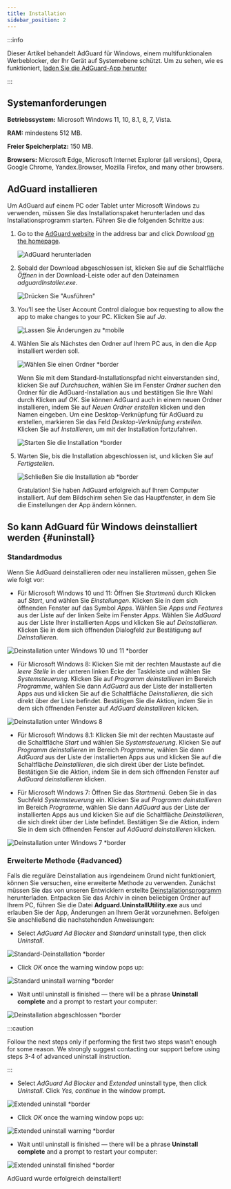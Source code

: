 ```yaml
---
title: Installation
sidebar_position: 2
---
```


:::info

Dieser Artikel behandelt AdGuard für Windows, einem multifunktionalen Werbeblocker, der Ihr Gerät auf Systemebene schützt. Um zu sehen, wie es funktioniert, [laden Sie die AdGuard-App herunter](https://agrd.io/download-kb-adblock)

:::

## Systemanforderungen

**Betriebssystem:** Microsoft Windows 11, 10, 8.1, 8, 7, Vista.

**RAM:** mindestens 512 MB.

**Freier Speicherplatz:** 150 MB.

**Browsers:** Microsoft Edge, Microsoft Internet Explorer (all versions), Opera, Google Chrome, Yandex.Browser, Mozilla Firefox, and many other browsers.

## AdGuard installieren

Um AdGuard auf einem PC oder Tablet unter Microsoft Windows zu verwenden, müssen Sie das Installationspaket herunterladen und das Installationsprogramm starten. Führen Sie die folgenden Schritte aus:

1. Go to the [AdGuard website](http://adguard.com) in the address bar and click *Download* [on the homepage](https://adguard.com/download.html?auto=1).

   ![AdGuard herunterladen](https://cdn.adtidy.org/content/kb/ad_blocker/windows/installation/download-from-website.png)

2. Sobald der Download abgeschlossen ist, klicken Sie auf die Schaltfläche *Öffnen* in der Download-Leiste oder auf den Dateinamen *adguardInstaller.exe*.

   ![Drücken Sie "Ausführen"](https://cdn.adtidy.org/content/kb/ad_blocker/windows/installation/click-download.png)

3. You’ll see the User Account Control dialogue box requesting to allow the app to make changes to your PC. Klicken Sie auf *Ja*.

   ![Lassen Sie Änderungen zu *mobile](https://cdn.adtidy.org/content/kb/ad_blocker/windows/installation/allow-changes.png)

4. Wählen Sie als Nächstes den Ordner auf Ihrem PC aus, in den die App installiert werden soll.

   ![Wählen Sie einen Ordner *border](https://cdn.adtidy.org/content/kb/ad_blocker/windows/installation/install-wizard.png)

   Wenn Sie mit dem Standard-Installationspfad nicht einverstanden sind, klicken Sie auf *Durchsuchen*, wählen Sie im Fenster *Ordner suchen* den Ordner für die AdGuard-Installation aus und bestätigen Sie Ihre Wahl durch Klicken auf *OK*. Sie können AdGuard auch in einem neuen Ordner installieren, indem Sie auf *Neuen Ordner erstellen* klicken und den Namen eingeben. Um eine Desktop-Verknüpfung für AdGuard zu erstellen, markieren Sie das Feld *Desktop-Verknüpfung erstellen*. Klicken Sie auf *Installieren*, um mit der Installation fortzufahren.

   ![Starten Sie die Installation *border](https://cdn.adtidy.org/content/kb/ad_blocker/windows/installation/start-install.png)

5. Warten Sie, bis die Installation abgeschlossen ist, und klicken Sie auf *Fertigstellen*.

   ![Schließen Sie die Installation ab *border](https://cdn.adtidy.org/content/kb/ad_blocker/windows/installation/finish-install.png)

   Gratulation! Sie haben AdGuard erfolgreich auf Ihrem Computer installiert. Auf dem Bildschirm sehen Sie das Hauptfenster, in dem Sie die Einstellungen der App ändern können.

## So kann AdGuard für Windows deinstalliert werden {#uninstall}

### Standardmodus

Wenn Sie AdGuard deinstallieren oder neu installieren müssen, gehen Sie wie folgt vor:

- Für Microsoft Windows 10 und 11: Öffnen Sie *Startmenü* durch Klicken auf *Start*, und wählen Sie *Einstellungen*. Klicken Sie in dem sich öffnenden Fenster auf das Symbol *Apps*. Wählen Sie *Apps und Features* aus der Liste auf der linken Seite im Fenster *Apps*. Wählen Sie *AdGuard* aus der Liste Ihrer installierten Apps und klicken Sie auf *Deinstallieren*. Klicken Sie in dem sich öffnenden Dialogfeld zur Bestätigung auf *Deinstallieren*.

![Deinstallation unter Windows 10 und 11 *border](https://cdn.adtidy.org/content/kb/ad_blocker/windows/installation/win10-uninstall.png)

- Für Microsoft Windows 8: Klicken Sie mit der rechten Maustaste auf die *leere Stelle* in der unteren linken Ecke der Taskleiste und wählen Sie *Systemsteuerung*. Klicken Sie auf *Programm deinstallieren* im Bereich *Programme*, wählen Sie dann *AdGuard* aus der Liste der installierten Apps aus und klicken Sie auf die Schaltfläche *Deinstallieren*, die sich direkt über der Liste befindet. Bestätigen Sie die Aktion, indem Sie in dem sich öffnenden Fenster auf *AdGuard deinstallieren* klicken.

![Deinstallation unter Windows 8](https://cdn.adtidy.org/content/kb/ad_blocker/windows/installation/win8-uninstall.png)

- Für Microsoft Windows 8.1: Klicken Sie mit der rechten Maustaste auf die Schaltfläche *Start* und wählen Sie *Systemsteuerung*. Klicken Sie auf *Programm deinstallieren* im Bereich *Programme*, wählen Sie dann *AdGuard* aus der Liste der installierten Apps aus und klicken Sie auf die Schaltfläche *Deinstallieren*, die sich direkt über der Liste befindet. Bestätigen Sie die Aktion, indem Sie in dem sich öffnenden Fenster auf *AdGuard deinstallieren* klicken.

- Für Microsoft Windows 7: Öffnen Sie das *Startmenü*. Geben Sie in das Suchfeld *Systemsteuerung* ein. Klicken Sie auf *Programm deinstallieren* im Bereich *Programme*, wählen Sie dann *AdGuard* aus der Liste der installierten Apps aus und klicken Sie auf die Schaltfläche *Deinstallieren*, die sich direkt über der Liste befindet. Bestätigen Sie die Aktion, indem Sie in dem sich öffnenden Fenster auf *AdGuard deinstallieren* klicken.

![Deinstallation unter Windows 7 *border](https://cdn.adtidy.org/content/kb/ad_blocker/windows/installation/win7-uninstall.png)

### Erweiterte Methode {#advanced}

Falls die reguläre Deinstallation aus irgendeinem Grund nicht funktioniert, können Sie versuchen, eine erweiterte Methode zu verwenden. Zunächst müssen Sie das von unseren Entwicklern erstellte [Deinstallationsprogramm](https://cdn.adtidy.org/distr/windows/Uninstall_Utility.zip) herunterladen. Entpacken Sie das Archiv in einen beliebigen Ordner auf Ihrem PC, führen Sie die Datei **Adguard.UninstallUtility.exe** aus und erlauben Sie der App, Änderungen an Ihrem Gerät vorzunehmen. Befolgen Sie anschließend die nachstehenden Anweisungen:

- Select *AdGuard Ad Blocker* and *Standard* uninstall type, then click *Uninstall*.

![Standard-Deinstallation *border](https://cdn.adtidy.org/content/kb/ad_blocker/windows/installation/ab_standard.jpg)

- Click *OK* once the warning window pops up:

![Standard uninstall warning *border](https://cdn.adtidy.org/content/kb/ad_blocker/windows/installation/ab_extended_warning.jpg)

- Wait until uninstall is finished — there will be a phrase **Uninstall complete** and a prompt to restart your computer:

![Deinstallation abgeschlossen *border](https://cdn.adtidy.org/content/kb/ad_blocker/windows/installation/ab_standard_complete.jpg)

:::caution

Follow the next steps only if performing the first two steps wasn’t enough for some reason. We strongly suggest contacting our support before using steps 3-4 of advanced uninstall instruction.

:::

- Select *AdGuard Ad Blocker* and *Extended* uninstall type, then click *Uninstall*. Click *Yes, continue* in the window prompt.

![Extended uninstall *border](https://cdn.adtidy.org/content/kb/ad_blocker/windows/installation/ab_extended.jpg)

- Click *OK* once the warning window pops up:

![Extended uninstall warning *border](https://cdn.adtidy.org/content/kb/ad_blocker/windows/installation/ab_extended_warning.jpg)

- Wait until uninstall is finished — there will be a phrase **Uninstall complete** and a prompt to restart your computer:

![Extended uninstall finished *border](https://cdn.adtidy.org/content/kb/ad_blocker/windows/installation/ab_extended_complete.jpg)

AdGuard wurde erfolgreich deinstalliert!
